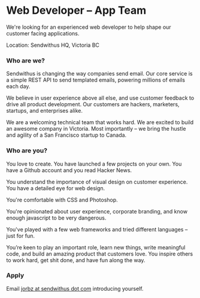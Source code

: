 # Web Developer &ndash; App Team

We're looking for an experienced web developer to help shape our customer facing applications.

Location: Sendwithus HQ, Victoria BC

### Who are we?

Sendwithus is changing the way companies send email. Our core service is a simple REST API to send templated emails, powering millions of emails each day.

We believe in user experience above all else, and use customer feedback to drive all product development. Our customers are hackers, marketers, startups, and enterprises alike.

We are a welcoming technical team that works hard. We are excited to build an awesome company in Victoria. Most importantly – we bring the hustle and agility of a San Francisco startup to Canada. 

### Who are you?

You love to create. You have launched a few projects on your own. You have a Github account and you read Hacker News. 

You understand the importance of visual design on customer experience. You have a detailed eye for web design. 

You're comfortable with CSS and Photoshop.

You're opinionated about user experience, corporate branding, and know enough javascript to be very dangerous.

You've played with a few web frameworks and tried different languages &ndash; just for fun.

You’re keen to play an important role, learn new things, write meaningful code, and build an amazing product that customers love. You inspire others to work hard, get shit done, and have fun along the way.

### Apply
Email [jorbz at sendwithus dot com](mailto:jorbz@sendwithus.com) introducing yourself.
